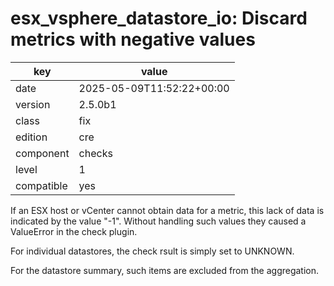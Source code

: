 [//]: # (werk v2)
# esx_vsphere_datastore_io: Discard metrics with negative values

key        | value
---------- | ---
date       | 2025-05-09T11:52:22+00:00
version    | 2.5.0b1
class      | fix
edition    | cre
component  | checks
level      | 1
compatible | yes

If an ESX host or vCenter cannot obtain data for a metric, this lack of data is indicated by the value "-1". Without handling such values they caused a ValueError in the check plugin.

For individual datastores, the check rsult is simply set to UNKNOWN.

For the datastore summary, such items are excluded from the aggregation.

